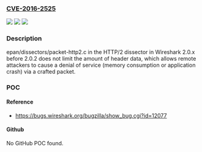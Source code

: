 ### [CVE-2016-2525](https://cve.mitre.org/cgi-bin/cvename.cgi?name=CVE-2016-2525)
![](https://img.shields.io/static/v1?label=Product&message=n%2Fa&color=blue)
![](https://img.shields.io/static/v1?label=Version&message=n%2Fa&color=blue)
![](https://img.shields.io/static/v1?label=Vulnerability&message=n%2Fa&color=brighgreen)

### Description

epan/dissectors/packet-http2.c in the HTTP/2 dissector in Wireshark 2.0.x before 2.0.2 does not limit the amount of header data, which allows remote attackers to cause a denial of service (memory consumption or application crash) via a crafted packet.

### POC

#### Reference
- https://bugs.wireshark.org/bugzilla/show_bug.cgi?id=12077

#### Github
No GitHub POC found.

